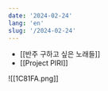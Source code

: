 ```yaml
---
date: '2024-02-24'
lang: 'en'
slug: '/2024-02-24'
---
```


- [[반주 구하고 싶은 노래들]]
- [[Project PIRI]]

![[1C81FA.png]]
